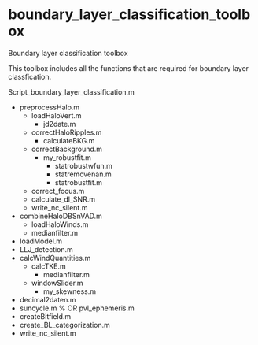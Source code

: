 # boundary_layer_classification_toolbox
Boundary layer classification toolbox

This toolbox includes all the functions that are required for boundary layer classfication.


Script_boundary_layer_classification.m
- preprocessHalo.m
	- loadHaloVert.m
		- jd2date.m
	- correctHaloRipples.m
		- calculateBKG.m
	- correctBackground.m
		- my_robustfit.m
			- statrobustwfun.m
			- statremovenan.m
			- statrobustfit.m
	- correct_focus.m
	- calculate_dl_SNR.m
	- write_nc_silent.m
- combineHaloDBSnVAD.m
	- loadHaloWinds.m
	- medianfilter.m
- loadModel.m
- LLJ_detection.m
- calcWindQuantities.m
	- calcTKE.m
		- medianfilter.m
	- windowSlider.m
		- my_skewness.m
- decimal2daten.m
- suncycle.m % OR pvl_ephemeris.m
- createBitfield.m
- create_BL_categorization.m
- write_nc_silent.m
